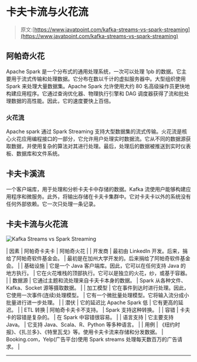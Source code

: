 # 卡夫卡流与火花流

> 原文:[https://www.javatpoint.com/kafka-streams-vs-spark-streaming](https://www.javatpoint.com/kafka-streams-vs-spark-streaming)

## 阿帕奇火花

Apache Spark 是一个分布式的通用处理系统，一次可以处理 1pb 的数据。它主要用于流式传输和处理数据。它分布在数以千计的虚拟服务器中。大型组织使用 Spark 来处理大量数据集。Apache Spark 允许使用大约 80 名高级操作员更快地构建应用程序。它通过查询优化器、物理执行引擎和 DAG 调度器获得了流和批处理数据的高性能。因此，它的速度要快上百倍。

### 火花流

Apache spark 通过 Spark Streaming 支持大型数据集的流式传输。火花流是核心火花应用编程接口的一部分，它允许用户处理实时数据流。它从不同的数据源获取数据，并使用复杂的算法对其进行处理。最后，处理后的数据被推送到实时仪表板、数据库和文件系统。

## 卡夫卡溪流

一个客户端库，用于处理和分析卡夫卡中存储的数据。Kafka 流使用户能够构建应用程序和微服务。此外，将输出存储在卡夫卡集群中。它对卡夫卡以外的系统没有任何外部依赖。它一次只处理一条记录。

## 卡夫卡流与火花流

![Kafka Streams vs Spark Streaming](../Images/97602e57398451e14dfad2f2dd01367b.png)

| 因素 | 阿帕奇卡夫卡 | 阿帕奇火花 |
| 开发商 | 最初由 LinkedIn 开发。后来，捐给了阿帕奇软件基金会。 | 最初是在加州大学开发的。后来捐给了阿帕奇软件基金会。 |
| 基础设施 | 它是一个 Java 客户端库。因此，它可以在任何支持 Java 的地方执行。 | 它在火花堆栈的顶部执行。它可以是独立的火花，纱，或基于容器。 |
| 数据源 | 它通过主题和流处理来自卡夫卡本身的数据。 | Spark 从各种文件、Kafka、Socket 源等摄取数据。 |
| 加工模型 | 它在事件到达时进行处理。因此，它使用一次事件(连续)处理模型。 | 它有一个微批量处理模型。它将输入流分成小批量进行进一步处理。 |
| 潜伏 | 它的延迟比 Apache Spark 低 | 它有更高的延迟。 |
| ETL 转换 | 阿帕奇卡夫卡不支持。 | Spark 支持这种转换。 |
| 容错 | 卡夫卡的容错是复杂的。 | 在 Spark 中容错很容易。 |
| 语言支持 | 它主要支持 Java。 | 它支持 Java、Scala、R、Python 等多种语言。 |
| 用例 | 《纽约时报》、《扎兰多》、《特里瓦戈》等。使用卡夫卡流来存储和分发数据。 | Booking.com，Yelp(广告平台)使用 Spark streams 处理每天数百万的广告请求。 |

* * *